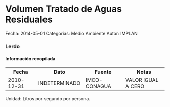 Volumen Tratado de Aguas Residuales
=====

Fecha: 2014-05-01
Categorías: Medio Ambiente
Autor: IMPLAN

### Lerdo

#### Información recopilada

<table class="table table-hover table-bordered">
  <tr><th>Fecha</th><th>Dato</th><th>Fuente</th><th>Notas</th></tr>
  <tr><td>2010-12-31</td><td>INDETERMINADO</td><td>IMCO-CONAGUA</td><td>VALOR IGUAL A CERO</td></tr>
</table>

Unidad: Litros por segundo por persona.
